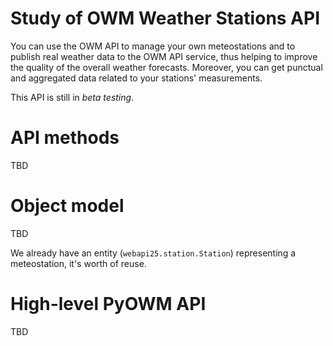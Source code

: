 # Study of OWM Weather Stations API

You can use the OWM API to manage your own meteostations and to publish real weather data to the OWM API service, thus helping to improve the quality of the overall weather forecasts.
Moreover, you can get punctual and aggregated data related to your stations' measurements.

This API is still in _beta testing_.

# API methods
TBD

# Object model
TBD

We already have an entity (`webapi25.station.Station`) representing a meteostation, it's worth of reuse.

# High-level PyOWM API
TBD
